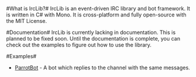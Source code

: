 #What is IrcLib?#
IrcLib is an event-driven IRC library and bot framework. It is written in C# with Mono. It is cross-platform and fully open-source with the MIT License.

#Documentation#
IrcLib is currently lacking in documentation. This is planned to be fixed soon. Until the documentation is complete, you can check out the examples to figure out how to use the library.

#Examples#
* [ParrotBot](IrcLib/Examples/ParrotBot.cs) - A bot which replies to the channel with the same messages.
